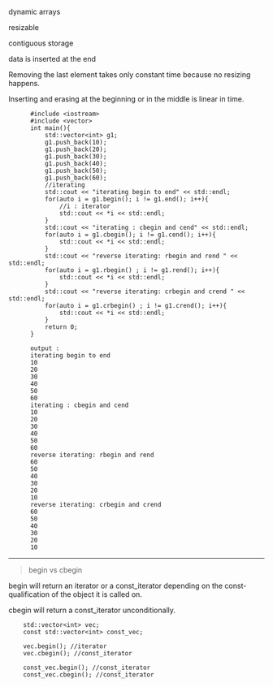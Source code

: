 dynamic arrays

resizable

contiguous storage

data is inserted at the end

Removing the last element takes only constant time because no resizing happens. 

Inserting and erasing at the beginning or in the middle is linear in time.


          #include <iostream>
          #include <vector>
          int main(){
              std::vector<int> g1;
              g1.push_back(10);
              g1.push_back(20);
              g1.push_back(30);
              g1.push_back(40);
              g1.push_back(50);
              g1.push_back(60);
              //iterating
              std::cout << "iterating begin to end" << std::endl;
              for(auto i = g1.begin(); i != g1.end(); i++){
                  //i : iterator
                  std::cout << *i << std::endl;
              }
              std::cout << "iterating : cbegin and cend" << std::endl;
              for(auto i = g1.cbegin(); i != g1.cend(); i++){
                  std::cout << *i << std::endl;
              }
              std::cout << "reverse iterating: rbegin and rend " << std::endl;
              for(auto i = g1.rbegin() ; i != g1.rend(); i++){
                  std::cout << *i << std::endl;
              }
              std::cout << "reverse iterating: crbegin and crend " << std::endl;
              for(auto i = g1.crbegin() ; i != g1.crend(); i++){
                  std::cout << *i << std::endl;
              }
              return 0;
          }

          output :
          iterating begin to end
          10
          20
          30
          40
          50
          60
          iterating : cbegin and cend
          10
          20
          30
          40
          50
          60
          reverse iterating: rbegin and rend
          60
          50
          40
          30
          20
          10
          reverse iterating: crbegin and crend
          60
          50
          40
          30
          20
          10




---
> begin vs cbegin

begin will return an iterator or a const_iterator depending on the const-qualification of the object it is called on.

cbegin will return a const_iterator unconditionally.

        std::vector<int> vec;
        const std::vector<int> const_vec;

        vec.begin(); //iterator
        vec.cbegin(); //const_iterator

        const_vec.begin(); //const_iterator
        const_vec.cbegin(); //const_iterator

